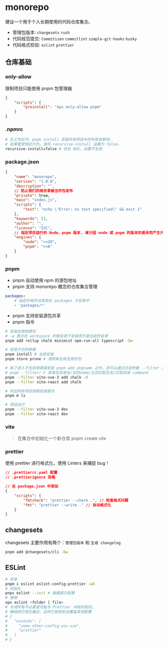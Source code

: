 # monorepo

建设一个用于个人长期使用的代码仓库集合。

-   管理包版本: `changesets` `rush`
-   代码规范提交: `Commitizen` `commitlint` `simple-git-hooks` `husky`
-   代码格式校验: `eslint` `prettier`

## 仓库基础

### only-allow

限制项目只能使用 pnpm 包管理器

```json
{
	"scripts": {
		"preinstall": "npx only-allow pnpm"
	}
}
```

### .npmrc

```bash
# 在工作区内，pnpm install 安装所有项目中的所有依赖项。
# 如果要禁用此行为，请将 recursive-install 设置为 false。
recursive-install=false # 存在 BUG，设置不生效
```

### package.json

```json
{
	"name": "monorepo",
	"version": "1.0.0",
	"description": "",
	// 防止我们的根目录被当作包发布
	"private": true,
	"main": "index.js",
	"scripts": {
		"test": "echo \"Error: no test specified\" && exit 1"
	},
	"keywords": [],
	"author": "",
	"license": "ISC",
	// 指定项目运行的 Node、pnpm 版本, 减少因 node 或 pnpm 的版本的差异而产生开发环境错误
	"engines": {
		"node": ">=20",
		"pnpm": ">=8"
	}
}
```

### pnpm

-   pnpm 自动使用 npm 的源包地址
-   pnpm 支持 monorepo 概念的仓库集合管理

```yml
packages:
    # 指定所有的仓库放在 packages 子目录中
    - 'packages/*'
```

-   pnpm 支持安装源包共享
-   pnpm 指令

```bash
# 安装全局依赖包
# -w 表示在 workspace 的根目录下安装而不是当前的目录
pnpm add rollup chalk minimist npm-run-all typescript -Dw

# 安装子包的依赖
pnpm install # 全部安装
pnpm store prune # 清除掉全局无用的包

# 除了进入子包目录直接安装 pnpm add pkgname 之外，还可以通过过滤参数 --filter 或 -F 指定命令作用范围。格式如下：
# pnpm --filter/-F 具体包目录名/包的name/正则匹配包名/匹配目录 command
pnpm --filter vite-vue-3 add chalk -D
pnpm --filter vite-react add chalk

# 列出所有项目依赖安装情况
pnpm m ls

# 项目运行
pnpm --filter vite-vue-3 dev
pnpm --filter vite-react dev

```

### vite

> 在集合中初始化一个新仓库 pnpm create vite

### prettier

使用 prettier 进行格式化，使用 Linters 来捕捉 bug！

```json
// .prettierrc.yaml 配置
// .prettierignore 忽略

// 在 package.json 中添加
{
	"scripts": {
		"fmtcheck": "prettier --check .", // 检查格式问题
		"fmt": "prettier --write ." // 自动格式化
	}
}
```

## changesets

changesets 主要作用有两个：`管理包版本` 和 `生成 changelog`

```bash
pnpm add @changesets/cli -Dw
```

## ESLint

```bash
# 安装
pnpm i eslint eslint-config-prettier -wD
# 初始化
pnpx eslint --init # 根据提示配置
# 使用
npx eslint <folder | file>
# 关闭所有不必要或可能与 Prettier 冲突的规则。
# 确保把它放在最后，这样它就有机会覆盖其他配置
# {
#   "extends": [
#     "some-other-config-you-use",
#     "prettier"
#   ]
# }
```
